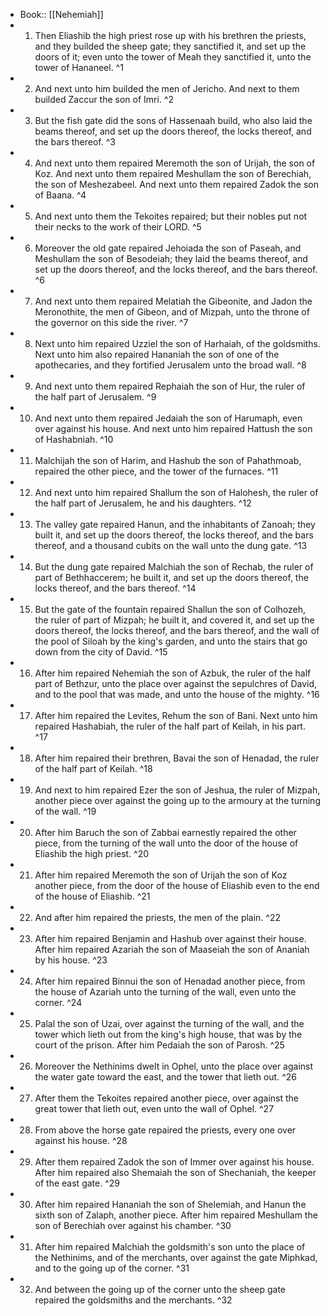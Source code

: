 - Book:: [[Nehemiah]]
- 1. Then Eliashib the high priest rose up with his brethren the priests, and they builded the sheep gate; they sanctified it, and set up the doors of it; even unto the tower of Meah they sanctified it, unto the tower of Hananeel. ^1
- 2. And next unto him builded the men of Jericho. And next to them builded Zaccur the son of Imri. ^2
- 3. But the fish gate did the sons of Hassenaah build, who also laid the beams thereof, and set up the doors thereof, the locks thereof, and the bars thereof. ^3
- 4. And next unto them repaired Meremoth the son of Urijah, the son of Koz. And next unto them repaired Meshullam the son of Berechiah, the son of Meshezabeel. And next unto them repaired Zadok the son of Baana. ^4
- 5. And next unto them the Tekoites repaired; but their nobles put not their necks to the work of their LORD. ^5
- 6. Moreover the old gate repaired Jehoiada the son of Paseah, and Meshullam the son of Besodeiah; they laid the beams thereof, and set up the doors thereof, and the locks thereof, and the bars thereof. ^6
- 7. And next unto them repaired Melatiah the Gibeonite, and Jadon the Meronothite, the men of Gibeon, and of Mizpah, unto the throne of the governor on this side the river. ^7
- 8. Next unto him repaired Uzziel the son of Harhaiah, of the goldsmiths. Next unto him also repaired Hananiah the son of one of the apothecaries, and they fortified Jerusalem unto the broad wall. ^8
- 9. And next unto them repaired Rephaiah the son of Hur, the ruler of the half part of Jerusalem. ^9
- 10. And next unto them repaired Jedaiah the son of Harumaph, even over against his house. And next unto him repaired Hattush the son of Hashabniah. ^10
- 11. Malchijah the son of Harim, and Hashub the son of Pahathmoab, repaired the other piece, and the tower of the furnaces. ^11
- 12. And next unto him repaired Shallum the son of Halohesh, the ruler of the half part of Jerusalem, he and his daughters. ^12
- 13. The valley gate repaired Hanun, and the inhabitants of Zanoah; they built it, and set up the doors thereof, the locks thereof, and the bars thereof, and a thousand cubits on the wall unto the dung gate. ^13
- 14. But the dung gate repaired Malchiah the son of Rechab, the ruler of part of Bethhaccerem; he built it, and set up the doors thereof, the locks thereof, and the bars thereof. ^14
- 15. But the gate of the fountain repaired Shallun the son of Colhozeh, the ruler of part of Mizpah; he built it, and covered it, and set up the doors thereof, the locks thereof, and the bars thereof, and the wall of the pool of Siloah by the king's garden, and unto the stairs that go down from the city of David. ^15
- 16. After him repaired Nehemiah the son of Azbuk, the ruler of the half part of Bethzur, unto the place over against the sepulchres of David, and to the pool that was made, and unto the house of the mighty. ^16
- 17. After him repaired the Levites, Rehum the son of Bani. Next unto him repaired Hashabiah, the ruler of the half part of Keilah, in his part. ^17
- 18. After him repaired their brethren, Bavai the son of Henadad, the ruler of the half part of Keilah. ^18
- 19. And next to him repaired Ezer the son of Jeshua, the ruler of Mizpah, another piece over against the going up to the armoury at the turning of the wall. ^19
- 20. After him Baruch the son of Zabbai earnestly repaired the other piece, from the turning of the wall unto the door of the house of Eliashib the high priest. ^20
- 21. After him repaired Meremoth the son of Urijah the son of Koz another piece, from the door of the house of Eliashib even to the end of the house of Eliashib. ^21
- 22. And after him repaired the priests, the men of the plain. ^22
- 23. After him repaired Benjamin and Hashub over against their house. After him repaired Azariah the son of Maaseiah the son of Ananiah by his house. ^23
- 24. After him repaired Binnui the son of Henadad another piece, from the house of Azariah unto the turning of the wall, even unto the corner. ^24
- 25. Palal the son of Uzai, over against the turning of the wall, and the tower which lieth out from the king's high house, that was by the court of the prison. After him Pedaiah the son of Parosh. ^25
- 26. Moreover the Nethinims dwelt in Ophel, unto the place over against the water gate toward the east, and the tower that lieth out. ^26
- 27. After them the Tekoites repaired another piece, over against the great tower that lieth out, even unto the wall of Ophel. ^27
- 28. From above the horse gate repaired the priests, every one over against his house. ^28
- 29. After them repaired Zadok the son of Immer over against his house. After him repaired also Shemaiah the son of Shechaniah, the keeper of the east gate. ^29
- 30. After him repaired Hananiah the son of Shelemiah, and Hanun the sixth son of Zalaph, another piece. After him repaired Meshullam the son of Berechiah over against his chamber. ^30
- 31. After him repaired Malchiah the goldsmith's son unto the place of the Nethinims, and of the merchants, over against the gate Miphkad, and to the going up of the corner. ^31
- 32. And between the going up of the corner unto the sheep gate repaired the goldsmiths and the merchants. ^32
